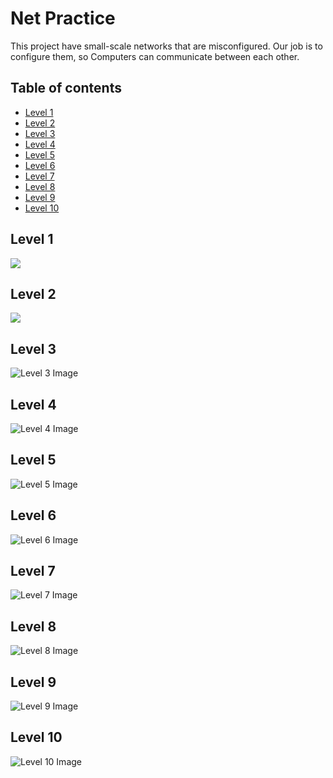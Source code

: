 # Net Practice
This project have small-scale networks that are misconfigured. Our job is to configure them, so Computers can communicate between each other.

## Table of contents
* [Level 1](#level_1)
* [Level 2](#level_2)
* [Level 3](#level_3)
* [Level 4](#level_4)
* [Level 5](#level_5)
* [Level 6](#level_6)
* [Level 7](#level_7)
* [Level 8](#level_8)
* [Level 9](#level_9)
* [Level 10](#level_10)

<a name="level_1"></a>
## Level 1
<img src="./screenshots/level_1.png"> 

<a name="level_2"></a>
## Level 2
<img src="./screenshots/level_2.png"> 

<a name="level_3"></a>
## Level 3
![Level 3 Image](./screenshots/level_3.png "level 3")

<a name="level_4"></a>
## Level 4
![Level 4 Image](./screenshots/level_4.png "level 4")

<a name="level_5"></a>
## Level 5
![Level 5 Image](./screenshots/level_5.png "level 5")

<a name="level_6"></a>
## Level 6
![Level 6 Image](./screenshots/level_6.png "level 6")

<a name="level_7"></a>
## Level 7
![Level 7 Image](./screenshots/level_7.png "level 7")

<a name="level_8"></a>
## Level 8
![Level 8 Image](./screenshots/level_8.png "level 8")

<a name="level_9"></a>
## Level 9
![Level 9 Image](./screenshots/level_9.png "level 9")

<a name="level_10"></a>
## Level 10
![Level 10 Image](./screenshots/level_10.png "level 10")
